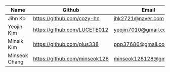 | Name | Github | Email | Role |
| --- | --- | --- | --- |
| Jihn Ko | https://github.com/cozy-hn | jhk2721@naver.com | |
| Yeojin Kim | https://github.com/LUCETE012 | yeojin7010@gmail.com | |
| Minsik Kim | https://github.com/pius338 | ppp37686@gmail.com | |
| Minseok Chang | https://github.com/minseok128 | minseok128128@gmail.com | |